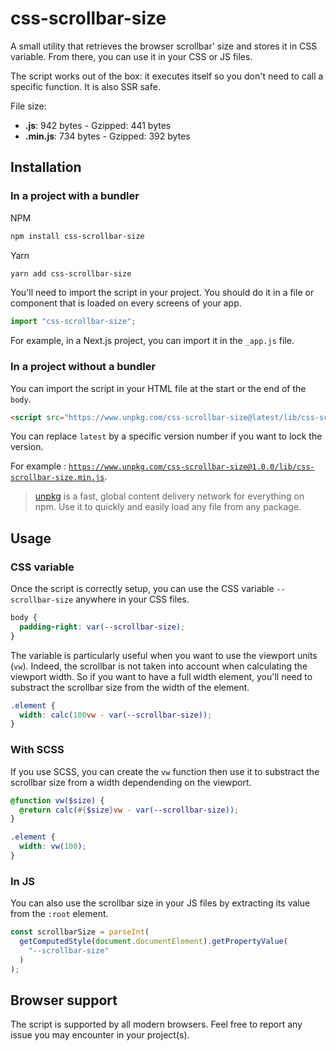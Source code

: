 # css-scrollbar-size

A small utility that retrieves the browser scrollbar' size and stores it in CSS variable. From there, you can use it in your CSS or JS files.

The script works out of the box: it executes itself so you don't need to call a specific function. It is also SSR safe.

File size:

- **.js**: 942 bytes - Gzipped: 441 bytes
- **.min.js**: 734 bytes - Gzipped: 392 bytes

## Installation

### In a project with a bundler

NPM

```bash
npm install css-scrollbar-size
```

Yarn

```bash
yarn add css-scrollbar-size
```

You'll need to import the script in your project. You should do it in a file or component that is loaded on every screens of your app.

```js
import "css-scrollbar-size";
```

For example, in a Next.js project, you can import it in the `_app.js` file.

### In a project without a bundler

You can import the script in your HTML file at the start or the end of the `body`.

```html
<script src="https://www.unpkg.com/css-scrollbar-size@latest/lib/css-scrollbar-size.js"></script>
```

You can replace `latest` by a specific version number if you want to lock the version.

For example : [`https://www.unpkg.com/css-scrollbar-size@1.0.0/lib/css-scrollbar-size.min.js`](https://www.unpkg.com/css-scrollbar-size@1.0.0/lib/css-scrollbar-size.min.js).

> [unpkg](https://www.unpkg.com/) is a fast, global content delivery network for everything on npm. Use it to quickly and easily load any file from any package.

## Usage

### CSS variable

Once the script is correctly setup, you can use the CSS variable `--scrollbar-size` anywhere in your CSS files.

```css
body {
  padding-right: var(--scrollbar-size);
}
```

The variable is particularly useful when you want to use the viewport units (`vw`). Indeed, the scrollbar is not taken into account when calculating the viewport width. So if you want to have a full width element, you'll need to substract the scrollbar size from the width of the element.

```css
.element {
  width: calc(100vw - var(--scrollbar-size));
}
```

### With SCSS

If you use SCSS, you can create the `vw` function then use it to substract the scrollbar size from a width dependending on the viewport.

```scss
@function vw($size) {
  @return calc(#{$size}vw - var(--scrollbar-size));
}

.element {
  width: vw(100);
}
```

### In JS

You can also use the scrollbar size in your JS files by extracting its value from the `:root` element.

```js
const scrollbarSize = parseInt(
  getComputedStyle(document.documentElement).getPropertyValue(
    "--scrollbar-size"
  )
);
```

## Browser support

The script is supported by all modern browsers. Feel free to report any issue you may encounter in your project(s).
